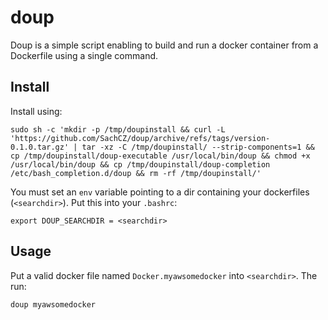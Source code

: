 # doup

Doup is a simple script enabling to build and run a docker container from a Dockerfile using a single command.

## Install
Install using:

```
sudo sh -c 'mkdir -p /tmp/doupinstall && curl -L 'https://github.com/SachCZ/doup/archive/refs/tags/version-0.1.0.tar.gz' | tar -xz -C /tmp/doupinstall/ --strip-components=1 && cp /tmp/doupinstall/doup-executable /usr/local/bin/doup && chmod +x /usr/local/bin/doup && cp /tmp/doupinstall/doup-completion /etc/bash_completion.d/doup && rm -rf /tmp/doupinstall/'
```

You must set an `env` variable pointing to a dir containing your dockerfiles (`<searchdir>`). Put this into your
`.bashrc`:

```
export DOUP_SEARCHDIR = <searchdir>
```

## Usage
Put a valid docker file named `Docker.myawsomedocker` into `<searchdir>`. The run:

```
doup myawsomedocker
```
